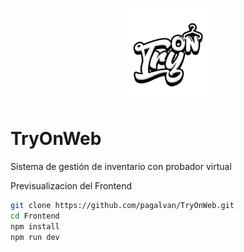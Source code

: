 <p align="center">
  <img src="https://github.com/pagalvan/TryOnWeb/blob/main/Frontend/public/logo.png" width="150" alt="Logo"/>
</p>

# TryOnWeb
Sistema de gestión de inventario con probador virtual


Previsualizacion del Frontend
```bash
git clone https://github.com/pagalvan/TryOnWeb.git
cd Frontend
npm install
npm run dev
```

